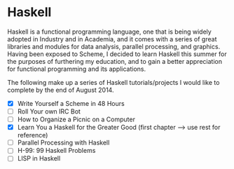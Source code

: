 Haskell
=======

Haskell is a functional programming language, one that is being widely adopted in Industry and in Academia, and it comes with a series of great libraries and modules for data analysis, parallel processing, and graphics. Having been exposed to Scheme, I decided to learn Haskell this summer for the purposes of furthering my education, and to gain a better appreciation for functional programming and its applications.

The following make up a series of Haskell tutorials/projects I would like to complete by the end of August 2014.


- [x] Write Yourself a Scheme in 48 Hours
- [ ] Roll Your own IRC Bot
- [ ] How to Organize a Picnic on a Computer
- [x] Learn You a Haskell for the Greater Good (first chapter --> use rest for reference)
- [ ] Parallel Processing with Haskell
- [ ] H-99: 99 Haskell Problems
- [ ] LISP in Haskell
